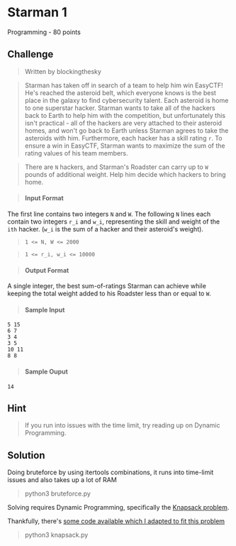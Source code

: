 # Starman 1
Programming - 80 points

## Challenge 
> Written by blockingthesky

> Starman has taken off in search of a team to help him win EasyCTF! He's reached the asteroid belt, which everyone knows is the best place in the galaxy to find cybersecurity talent. Each asteroid is home to one superstar hacker. Starman wants to take all of the hackers back to Earth to help him with the competition, but unfortunately this isn't practical - all of the hackers are very attached to their asteroid homes, and won't go back to Earth unless Starman agrees to take the asteroids with him. Furthermore, each hacker has a skill rating `r`. To ensure a win in EasyCTF, Starman wants to maximize the sum of the rating values of his team members.

> There are `N` hackers, and Starman's Roadster can carry up to `W` pounds of additional weight. Help him decide which hackers to bring home.

> #### Input Format
The first line contains two integers `N` and `W`. The following `N` lines each contain two integers `r_i` and `w_i`, representing the skill and weight of the `ith` hacker. (`w_i` is the sum of a hacker and their asteroid's weight).

> `1 <= N, W <= 2000`

> `1 <= r_i, w_i <= 10000`

> #### Output Format
A single integer, the best sum-of-ratings Starman can achieve while keeping the total weight added to his Roadster less than or equal to `W`.

> #### Sample Input
	5 15
	6 7
	3 4
	3 5
	10 11
	8 8

> #### Sample Ouput
	14

## Hint
> If you run into issues with the time limit, try reading up on Dynamic Programming.

## Solution

Doing bruteforce by using itertools combinations, it runs into time-limit issues and also takes up a lot of RAM

> python3 bruteforce.py

Solving requires Dynamic Programming, specifically the [Knapsack problem](https://en.wikipedia.org/wiki/Knapsack_problem).

Thankfully, there's [some code available which I adapted to fit this problem](https://github.com/kaushikthedeveloper/GeeksforGeeks-python/blob/master/Scripts/)

> python3 knapsack.py